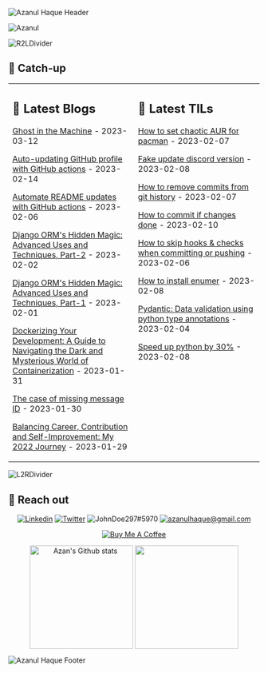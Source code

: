 ![Azanul Haque Header](https://user-images.githubusercontent.com/42029519/193472850-d0de2511-b60e-4414-976a-855840a2a6cc.svg)

<!--
**Azanul/Azanul** is a ✨ _special_ ✨ repository because its `README.md` (this file) appears on your GitHub profile.

Here are some ideas to get you started:

- 🔭 I’m currently working on ...
- 🌱 I’m currently learning ...
- 👯 I’m looking to collaborate on ...
- 🤔 I’m looking for help with ...
- 💬 Ask me about ...
- 📫 How to reach me: ...
- 😄 Pronouns: ...
- ⚡ Fun fact: ...
-->
<img src="https://komarev.com/ghpvc/?username=Azanul&style=for-the-badge&color=255CFF" alt="Azanul"/>

![R2LDivider](https://user-images.githubusercontent.com/42029519/193863609-ff995ff9-53ee-426d-8591-be35005f5b5d.svg)
## 🧠 Catch-up

<table><tr><td valign="top" width="50%">
  
## 📘 Latest Blogs
<!-- blogs starts -->
[Ghost in the Machine](https://blog.azanulhaque.tech/ghost-in-the-machine) - 2023-03-12

[Auto-updating GitHub profile with GitHub actions](https://blog.azanulhaque.tech/auto-updating-github-profile-with-github-actions) - 2023-02-14

[Automate README updates with GitHub actions](https://blog.azanulhaque.tech/automate-readme-updates-with-github-actions) - 2023-02-06

[Django ORM's Hidden Magic: Advanced Uses and Techniques, Part-2](https://blog.azanulhaque.tech/django-orms-hidden-magic-advanced-uses-and-techniques-part-2) - 2023-02-02

[Django ORM's Hidden Magic: Advanced Uses and Techniques, Part-1](https://blog.azanulhaque.tech/django-orms-hidden-magic-advanced-uses-and-techniques-part-1) - 2023-02-01

[Dockerizing Your Development: A Guide to Navigating the Dark and Mysterious World of Containerization](https://blog.azanulhaque.tech/dockerizing-your-development-a-guide-to-navigating-the-dark-and-mysterious-world-of-containerization) - 2023-01-31

[The case of missing message ID](https://blog.azanulhaque.tech/the-case-of-missing-message-id) - 2023-01-30

[Balancing Career, Contribution and Self-Improvement: My 2022 Journey](https://blog.azanulhaque.tech/balancing-career-contribution-and-self-improvement-my-2022-journey) - 2023-01-29


<!-- blogs ends -->

  </td>
  <td valign="top" width="50%">
    
## 📑 Latest TILs
<!-- tils starts -->

[How to set chaotic AUR for pacman](https://github.com/Azanul/til/blob/main/arch/chaotic-aur-set.md) - 2023-02-07

[Fake update discord version](https://github.com/Azanul/til/blob/main/arch/fake-discord-version.md) - 2023-02-08

[How to remove commits from git history](https://github.com/Azanul/til/blob/main/git/delete-history.md) - 2023-02-07

[How to commit if changes done](https://github.com/Azanul/til/blob/main/git/git-diff.md) - 2023-02-10

[How to skip hooks & checks when committing or pushing](https://github.com/Azanul/til/blob/main/git/no-verify.md) - 2023-02-06

[How to install enumer](https://github.com/Azanul/til/blob/main/go/enumer.md) - 2023-02-08

[Pydantic: Data validation using python type annotations](https://github.com/Azanul/til/blob/main/python/pydantic.md) - 2023-02-04

[Speed up python by 30%](https://github.com/Azanul/til/blob/main/python/speed-up.md) - 2023-02-08

<!-- tils ends -->
  
  </td>
</tr></table>
  
![L2RDivider](https://user-images.githubusercontent.com/42029519/193864599-564128e0-6dbd-4468-b1a1-2bc343bcdaa1.svg)

## 🔮 Reach out
<p align="center">
  <a href="https://www.linkedin.com/in/azanul-haque"><img src="https://img.shields.io/badge/-Linkedin-F3F7FA?logo=linkedin&logoColor=0A66C2&style=for-the-badge&logoWidth=30" alt="Linkedin"></a>
  <a href="https://twitter.com/AzanulZ"><img src="https://img.shields.io/badge/-Twitter-F3F7FA?logo=twitter&logoColor=1DA1F2&style=for-the-badge&logoWidth=30" alt="Twitter"></a>
  <img src="https://img.shields.io/badge/-Discord-F3F7FA?logo=discord&logoColor=5865F2&style=for-the-badge&logoWidth=30" alt="JohnDoe297#5970">
  <a href="mailto:azanulhaque@gmail.com"><img src="https://img.shields.io/badge/-Gmail-F3F7FA?logo=gmail&logoColor=EA4335&style=for-the-badge&logoWidth=30" alt="azanulhaque@gmail.com"></a>
</p>
<p align="center">
<a href="https://buymeacoffee.com/johnDoe297" target="_blank"><img src="https://img.shields.io/badge/-Buy Me A Coffee-F3F7FA?logo=buymeacoffee&logoColor=FFDD00&style=for-the-badge&logoWidth=30" alt="Buy Me A Coffee"></a>
</p>
<p align="center">
  <img height="207em" align="center" alt="Azan's Github stats"
       src="https://github-readme-stats-xi-rosy-19.vercel.app/api/?username=Azanul&&include_all_commits=true&show_icons=true&hide_border=true&count_private=true&bg_color=ffffff&title_color=000000&text_color=000000&icon_color=000000&layout=compact&line_height=28"/>
  <img height="207em" align="center" src="https://github-readme-stats-xi-rosy-19.vercel.app/api/top-langs/?username=Azanul&&include_all_commits=true&show_icons=true&hide_border=true&count_private=true&hide=HLSL,GLSL,ShaderLab,Objective-C,C%23,Jupyter%20Notebook&langs_count=10&bg_color=255CFF&title_color=ffffff&text_color=ffffff&icon_color=ffffff&layout=compact"
  />
</p>

<!-- [![Leetcode Stats](https://leetcode.card.workers.dev/azanulhaque?theme=nord&font=baloo&extension=null&height=207em)](https://leetcode.com/azanulhaque)
-->
![Azanul Haque Footer](https://user-images.githubusercontent.com/42029519/193472827-923d610d-6fd2-42a4-a712-29cb11a191ca.svg)
